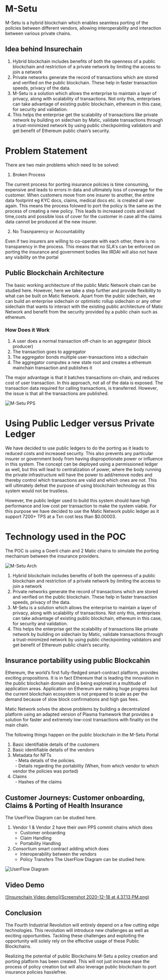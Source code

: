 # M-Setu
M-Setu is a hybrid blockchain which enables seamless porting of the policies between different vendors, allowing interoperability and interaction between 
various private chains.

## Idea behind Insurechain
1. Hybrid blockchain includes benefits of both the openness of a public blockchain and restriction of a private network by limiting the access to join a network
2. Private networks generate the record of transactions which are stored and verified on the public blockchain. These help in faster transaction speeds, privacy of the data.
3. M-Setu is a solution which allows the enterprise to maintain a layer of privacy, along with scalability of transactions. Not only this, enterprises can take advantage of existing public blockchain, ethereum in this case, for security and validation. 
4. This helps the enterprise get the scalability of transactions like private network by building on sidechain by Matic, validate transactions through a trust-minimized network by using public checkpointing validators and get benefit of Ethereum public chain’s security.

# Problem Statement
There are two main problems which need to be solved:

1. Broken Process

The current process for porting insurance policies is time consuming, expensive and leads to errors in data and ultimately loss of coverage for the customer. When customers move from one insurer to another, the entire data footprint eg KYC docs, claims, medical docs etc. is created all over again. This means the process folowed to port the policy is the same as the process of creating a new policy. This leads to increased costs and lead time,costs and possible loss of cover for the customer in case all the claims data cannot be produced at the new insurer. 

2. No Trasnparency or Accountability

Even if two insurers are willing to co-operate with each other, there is no transparency in the process. This means that no SLA's can be enforced on porting the insurance and government bodies like IRDAI will also not have any visibility on the portal

## Public Blockchain Architecture
The basic working architecture of the public Matic Network chain can be studied here. However, here we take a step further and provide flexibility to what can be built on Matic Network. Apart from the public sidechain, we can build an enterprise sidechain or optimistic rollup sidechain or any other sidechain that wants to interact with the existing public architecture of Matic Network and benefit from the security provided by a public chain such as ethereum.

### How Does it Work
1. A user does a normal transaction off-chain to an aggregator (block producer)
2. The transaction goes to aggregator 
3. The aggregator bonds multiple user-transactions into a sidechain
4. The aggregator computes a new state root and creates a ethereum mainchain transaction and publishes it

The major advantage is that it batches transactions on-chain, and reduces cost of user transaction. In this approach, not all of the data is exposed. The transaction data required for calling transactions, is transferred. However, the issue is that all the transactions are published. 

![M-Setu PPS](https://github.com/M-SETU/Insurechain/blob/master/PPS.png "Matic Architecture")

# Using Public Ledger versus Private Ledger
We have decided to use public ledgers to do the porting as it leads to reduced costs and increased security. This also prevents any particular insurer or government body from having dispropotionate power or influence in this system. 
The concept can be deployed using a permissioned ledger as well, but this will lead to centralization of power, where the body running the private infrastructure will have the power to add/remove nodes and thereby control which transactions are valid and which ones are not. This will ultimately defeat the purpose of using blockchain technology as this system would not be trustless.  

However, the public ledger used to build this system should have high performance and low cost per transaction to make the system viable. For this purpose we have decided to use the Matic Network public ledger as it support 7200+ TPS at a Txn cost less than $0.00003. 

# Technology used in the POC
The POC is using a Goerli chain and 2 Matic chains to simulate the porting mechainsm between the insurance providers. 

![M-Setu Arch](https://github.com/M-SETU/Insurechain/blob/phase-v1/Architecture.png "M-Setu Architecture")


1. Hybrid blockchain includes benefits of both the openness of a public blockchain and restriction of a private network by limiting the access to join a network
2. Private networks generate the record of transactions which are stored and verified on the public blockchain. These help in faster transaction speeds, privacy of the data.
3. M-Setu is a solution which allows the enterprise to maintain a layer of privacy, along with scalability of transactions. Not only this, enterprises can take advantage of existing public blockchain, ethereum in this case, for security and validation. 
4. This helps the enterprise get the scalability of transactions like private network by building on sidechain by Matic, validate transactions through a trust-minimized network by using public checkpointing validators and get benefit of Ethereum public chain’s security.



## Insurance portability using public Blockcahin
Ethereum, the world’s first fully-fledged smart-contract platform, provides exciting propositions. It is in fact Ethereum that is leading the innovation in the public blockchain domain and is being explored in a multitude of application areas.
Application on Ethereum are making huge progress but the current blockchain ecosystem is not prepared to scale as per the demand because of slow block confirmations and high gas fees.

Matic Network solves the above problems by building a decentralized platform using an adapted version of Plasma framework that provides a solution for faster and extremely low-cost transactions with finality on the main chain.

The following things happen on the public blockchain in the M-Setu Portal
1. Basic identifiable details of the customers
2. Basic identifiable details of the vendors
3. Metadata for NFTs\
  - Meta details of the policies.\
  - Details regarding the portability (When, from which vendor to which vendor the policies was ported)
4. Claims\
   - Hashes of the claims

## Customer Journeys: Customer onboarding, Claims & Porting of Health Insurance
The UserFlow Diagram can be studied here.
1. Vendor 1 & Vendor 2 have their own PPS commit chains which does
   - Customer onboarding
   - Claim Handling
   - Portability Handling
2. Consortium smart contract adding which does
   - Interoperability between the vendors
   - Policy Transfers
The UserFlow Diagram can be studied here.

![UserFlow Diagram](https://github.com/M-SETU/Insurechain/blob/phase-v1/User_flow.png "UserFlow Diagram")

## Video Demo

[![Insurechain Video demo](Screenshot 2020-12-18 at 4.37.13 PM.png)](https://drive.google.com/file/d/1hmPr25-C1rDK9lDcw7CsvH5VCATJchE0/view)

## Conclusion

The Fourth Industrial Revolution will entirely depend on a few cutting edge technologies.
This revolution will introduce new challenges as well as exciting opportunities. Tackling these challenges and exploiting the opportunity will solely rely on the effective usage of these Public Blockchains. 

Realizing the potential of public Blockchains M-Setu a policy creation and porting platform has been created. 
This will not just increase ease the process of policy creation but will also leverage public blockchain to port insurance policies hasslefree.
